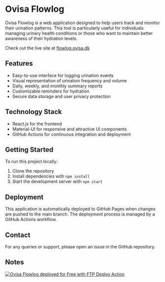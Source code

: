 # Ovisa Flowlog

Ovisa Flowlog is a web application designed to help users track and monitor their urination patterns. This tool is particularly useful for individuals managing urinary health conditions or those who want to maintain better awareness of their hydration levels.

Check out the live site at [flowlog.ovisa.dk](https://flowlog.ovisa.dk)

## Features

- Easy-to-use interface for logging urination events
- Visual representation of urination frequency and volume
- Daily, weekly, and monthly summary reports
- Customizable reminders for hydration
- Secure data storage and user privacy protection

## Technology Stack

- React.js for the frontend
- Material-UI for responsive and attractive UI components
- GitHub Actions for continuous integration and deployment

## Getting Started

To run this project locally:

1. Clone the repository
2. Install dependencies with `npm install`
3. Start the development server with `npm start`

## Deployment

This application is automatically deployed to GitHub Pages when changes are pushed to the main branch. The deployment process is managed by a GitHub Actions workflow.

## Contact

For any queries or support, please open an issue in the GitHub repository.

## Notes

[<img alt="Ovisa Flowlog deployed for Free with FTP Deploy Action" src="https://img.shields.io/badge/Website deployed for free with-FTP DEPLOY ACTION-%3CCOLOR%3E?style=for-the-badge&color=297FA9">](https://github.com/SamKirkland/FTP-Deploy-Action)
